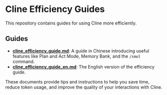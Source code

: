# Cline Efficiency Guides

This repository contains guides for using Cline more efficiently.

## Guides

- **[cline_efficiency_guide.md](./cline_efficiency_guide_zh.md)**: A guide in Chinese introducing useful features like Plan and Act Mode, Memory Bank, and the `/smol` command.
- **[cline_efficiency_guide_en.md](./cline_efficiency_guide_en.md)**: The English version of the efficiency guide.

These documents provide tips and instructions to help you save time, reduce token usage, and improve the quality of your interactions with Cline.

